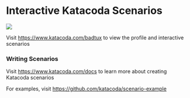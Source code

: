 # Interactive Katacoda Scenarios

[![](http://shields.katacoda.com/katacoda/badtux/count.svg)](https://www.katacoda.com/badtux "Get your profile on Katacoda.com")

Visit https://www.katacoda.com/badtux to view the profile and interactive scenarios

### Writing Scenarios
Visit https://www.katacoda.com/docs to learn more about creating Katacoda scenarios

For examples, visit https://github.com/katacoda/scenario-example
